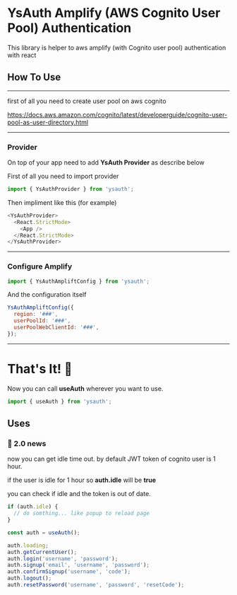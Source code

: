 # YsAuth Amplify (AWS Cognito User Pool) Authentication

This library is helper to aws amplify (with Cognito user pool) authentication with react

## How To Use

---

first of all you need to create user pool on aws cognito

https://docs.aws.amazon.com/cognito/latest/developerguide/cognito-user-pool-as-user-directory.html

---

### Provider

On top of your app need to add <b>YsAuth Provider</b> as describe below

First of all you need to import provider

```javascript
import { YsAuthProvider } from 'ysauth';
```

Then impliment like this (for example)

```javascript
<YsAuthProvider>
  <React.StrictMode>
    <App />
  </React.StrictMode>
</YsAuthProvider>
```

---

### Configure Amplify

```javascript
import { YsAuthAmpliftConfig } from 'ysauth';
```

And the configuration itself

```javascript
YsAuthAmpliftConfig({
  region: '###',
  userPoolId: '###',
  userPoolWebClientId: '###',
});
```

---

# That's It! 🚀

Now you can call <b>useAuth</b> wherever you want to use.

```javascript
import { useAuth } from 'ysauth';
```

## Uses

### 🔴 2.0 news

now you can get idle time out.
by default JWT token of cognito user is 1 hour.

if the user is idle for 1 hour so <b>auth.idle</b> will be <b>true</b>

you can check if idle and the token is out of date.

```javascript
if (auth.idle) {
  // do somthing... like popup to reload page
}
```

```javascript
const auth = useAuth();

auth.loading;
auth.getCurrentUser();
auth.login('username', 'password');
auth.signup('email', 'username', 'password');
auth.confirmSignup('username', 'code');
auth.logout();
auth.resetPassword('username', 'password', 'resetCode');
```

